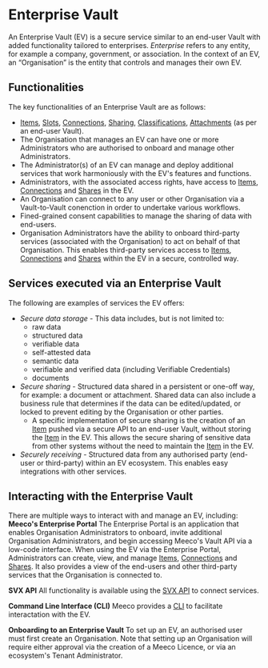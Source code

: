 # Enterprise Vault

An Enterprise Vault (EV) is a secure service similar to an end-user Vault with added functionality tailored to enterprises. _Enterprise_ refers to any entity, for example a company, government, or association. In the context of an EV, an “Organisation” is the entity that controls and manages their own EV.

## Functionalities

The key functionalities of an Enterprise Vault are as follows:
- [Items](docs/guides/vault/items-and-slots.md), [Slots](docs/guides/vault/items-and-slots.md), [Connections](docs/guides/vault/connections-and-sharing.md), [Sharing](docs/guides/vault/connections-and-sharing.md), [Classifications](docs/guides/vault/classification-hierarchies.md), [Attachments](docs/guides/vault/attachments.md) (as per an end-user Vault).
- The Organisation that manages an EV can have one or more Administrators who are authorised to onboard and manage other Administrators.
- The Administrator(s) of an EV can manage and deploy additional services that work harmoniously with the EV's features and functions.
- Administrators, with the associated access rights, have access to [Items](docs/guides/vault/items-and-slots.md), [Connections](docs/guides/vault/connections-and-sharing.md) and [Shares](docs/guides/vault/connections-and-sharing.md) in the EV. 
- An Organisation can connect to any user or other Organisation via a Vault-to-Vault conenction in order to undertake various workflows.
- Fined-grained consent capabilities to manage the sharing of data with end-users.
- Organisation Administrators have the ability to onboard third-party services (associated with the Organisation) to act on behalf of that Organisation. This enables third-party services access to [Items](docs/guides/vault/items-and-slots.md), [Connections](docs/guides/vault/connections-and-sharing.md) and [Shares](docs/guides/vault/connections-and-sharing.md) within the EV in a secure, controlled way.

## Services executed via an Enterprise Vault

The following are examples of services the EV offers:
- _Secure data storage_ - This data includes, but is not limited to:
  - raw data
  - structured data
  - verifiable data
  - self-attested data
  - semantic data
  - verifiable and verified data (including Verifiable Credentials)
  - documents
- _Secure sharing_ - Structured data shared in a persistent or one-off way, for example: a document or attachment. Shared data can also include a business rule that determines if the data can be edited/updated, or locked to prevent editing by the Organisation or other parties.
  - A specific implementation of secure sharing is the creation of an [Item](docs/guides/vault/items-and-slots.md) pushed via a secure API to an end-user Vault, without storing the [Item](docs/guides/vault/items-and-slots.md) in the EV. This allows the secure sharing of sensitive data from other systems without the need to maintain the [Item](docs/guides/vault/items-and-slots.md) in the EV.
- _Securely receiving_ - Structured data from any authorised party (end-user or third-party) within an EV ecosystem. This enables easy integrations with other services.

## Interacting with the Enterprise Vault

There are multiple ways to interact with and manage an EV, including:
**Meeco's Enterprise Portal**
The Enterprise Portal is an application that enables Organisation Administrators to onboard, invite additional Organisation Administrators, and begin accessing Meeco's Vault API via a low-code interface. When using the EV via the Enterprise Portal, Administrators can create, view, and manage [Items](docs/guides/vault/items-and-slots.md), [Connections](docs/guides/vault/connections-and-sharing.md) and [Shares](docs/guides/vault/connections-and-sharing.md). It also provides a view of the end-users and other third-party services that the Organisation is connected to.

**SVX API**
All functionality is available using the [SVX API](https://dev.meeco.me/api-details#api=meeco-vault-api&operation=put-delegation_invitations-id-accept) to connect services.

**Command Line Interface (CLI)**
Meeco provides a [CLI](docs/tools/meeco-cli.md) to facilitate interactation with the EV.

**Onboarding to an Enterprise Vault**
To set up an EV, an authorised user must first create an Organisation. Note that setting up an Organisation will require either approval via the creation of a Meeco Licence, or via an ecosystem's Tenant Administrator.
